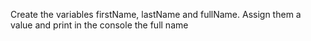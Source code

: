 Create the variables firstName, lastName and fullName.
Assign them a value and print in the console the full name
